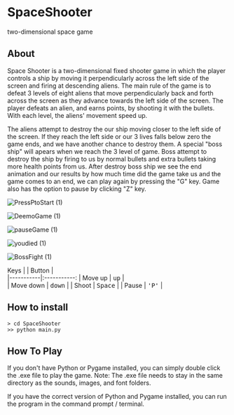 # SpaceShooter
two-dimensional space game

About
---------------------------------------------------------------

Space Shooter is a two-dimensional fixed shooter game in which the player controls a ship by moving it perpendicularly across the left side of the screen and firing at descending aliens. The main rule of the game is to defeat 3 levels of eight aliens that move perpendicularly back and forth across the screen as they advance towards the left side of the screen. The player defeats an alien, and earns points, by shooting it with the bullets. With each level, the aliens' movement speed up.

The aliens attempt to destroy the  our ship moving closer to the left side of the screen.
If they reach the left side or our 3 lives falls below zero the game ends, and we have another chance to destroy them.
A special "boss ship" will apears when we reach the 3 level of game.
Boss attempt to destroy the ship by firing to us by normal bullets and extra bullets taking more health points from us.
After destroy boss ship we see the end animation and our results by how much time did the game take us and the game comes to an end, we can play again by pressing the "G" key.
Game also has the option to pause by clicking "Z" key. 

![PressPtoStart (1)](https://user-images.githubusercontent.com/72936376/119696623-aed7bc80-be4f-11eb-9bb1-aa2ffb1635b5.png)


![DeemoGame (1)](https://user-images.githubusercontent.com/72936376/119697069-1d1c7f00-be50-11eb-8593-408e1cd7b450.png)


![pauseGame (1)](https://user-images.githubusercontent.com/72936376/119699177-29a1d700-be52-11eb-8f23-4761cb6ee4c1.png)


![youdied (1)](https://user-images.githubusercontent.com/72936376/119697394-708ecd00-be50-11eb-856b-f3aead6ebe2b.png)


![BossFight (1)](https://user-images.githubusercontent.com/72936376/119698755-d9c31000-be51-11eb-984e-2fc63ffa985e.png)


Keys 
|  | Button  |  
|-----------|:-----------: 
| Move up | <kbd>up</kbd>  |  
| Move down | <kbd>down</kbd>  |
| Shoot | <kbd>Space</kbd>  |
| Pause | <kbd>'P'</kbd>  |


How to install
---------------------------------------------------------
```
> cd SpaceShooter
>> python main.py
```



How To Play
---------------------------------------------------------

If you don't have Python or Pygame installed, you can simply double click the .exe file to play the game. Note: The .exe file needs to stay in the same directory as the sounds, images, and font folders.

If you have the correct version of Python and Pygame installed, you can run the program in the command prompt / terminal.



